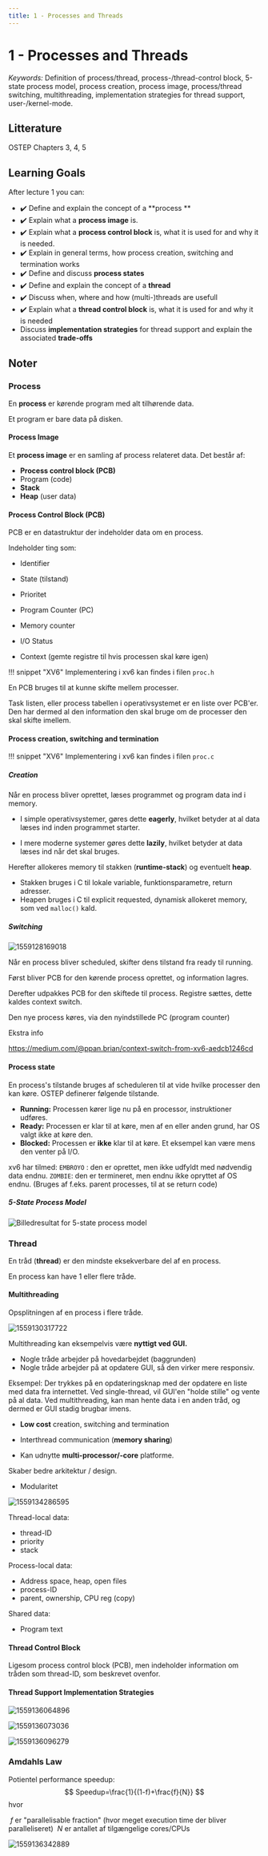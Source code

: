```yaml
---
title: 1 - Processes and Threads
---
```


# 1 - Processes and Threads

*Keywords:* Definition of process/thread, process-/thread-control block, 5-state process model, process creation, process image, process/thread switching, multithreading, implementation strategies for thread support, user-/kernel-mode.

## Litterature

OSTEP Chapters 3, 4, 5

## Learning Goals

After lecture 1 you can:

* :heavy_check_mark: Define and explain the concept of a **process **
* :heavy_check_mark: ​Explain what a **process image** is. 
* :heavy_check_mark: Explain what a **process control block** is, what it is used for and why it is needed.
* :heavy_check_mark: Explain in general terms, how process creation, switching and termination works
* :heavy_check_mark: Define and discuss **process states**
* :heavy_check_mark: Define and explain the concept of a **thread**
* :heavy_check_mark: Discuss when, where and how (multi-)threads are usefull
* :heavy_check_mark: Explain what a **thread control block** is, what it is used for and why it is needed
* Discuss **implementation strategies** for thread support and explain the associated **trade-offs**



## Noter

### Process

En **process** er kørende program med alt tilhørende data.

Et program er bare data på disken.



#### Process Image

Et **process image** er en samling af process relateret data. Det består af:

* **Process control block (PCB)**
* Program (code)
* **Stack**
* **Heap** (user data)



#### Process Control Block (PCB)

PCB er en datastruktur der indeholder data om en process.

Indeholder ting som:

* Identifier
* State (tilstand)
* Prioritet
* Program Counter (PC)
* Memory counter
* I/O Status

* Context (gemte registre til hvis processen skal køre igen)

!!! snippet "XV6"
	Implementering i xv6 kan findes i filen ``proc.h``



En PCB bruges til at kunne skifte mellem processer.  

Task listen, eller process tabellen i operativsystemet er en liste over PCB'er. Den har dermed al den information den skal bruge om de processer den skal skifte imellem.



#### Process creation, switching and termination

!!! snippet "XV6"
	Implementering i xv6 kan findes i filen ``proc.c``

##### Creation

Når en process bliver oprettet, læses programmet og program data ind i memory. 

* I simple operativsystemer, gøres dette **eagerly**, hvilket betyder at al data læses ind inden programmet starter.

* I mere moderne systemer gøres dette **lazily**, hvilket betyder at data læses ind når det skal bruges.

Herefter allokeres memory til stakken (**runtime-stack**) og eventuelt **heap**. 

* Stakken bruges i C til lokale variable, funktionsparametre, return adresser.
* Heapen bruges i C til explicit requested, dynamisk allokeret memory, som ved ``malloc()`` kald. 

##### Switching

![1559128169018](images/1-processes-and-threads/1559128169018.png)

Når en process bliver scheduled, skifter dens tilstand fra ready til running. 

Først bliver PCB for den kørende process oprettet, og information lagres.

Derefter udpakkes PCB for den skiftede til process. Registre sættes, dette kaldes context switch.

Den nye process køres, via den nyindstillede PC (program counter)



Ekstra info

<https://medium.com/@ppan.brian/context-switch-from-xv6-aedcb1246cd>

#### Process state

En process's tilstande bruges af scheduleren til at vide hvilke processer den kan køre. OSTEP definerer følgende tilstande.

* **Running:** Processen kører lige nu på en processor, instruktioner udføres.
* **Ready:** Processen er klar til at køre, men af en eller anden grund, har OS valgt ikke at køre den.
* **Blocked:** Processen er **ikke** klar til at køre. Et eksempel kan være mens den venter på I/O.

xv6 har tilmed: ``EMBROYO`` : den er oprettet, men ikke udfyldt med nødvendig data endnu. 
``ZOMBIE``: den er termineret, men endnu ikke opryttet af OS endnu. (Bruges af f.eks. parent processes, til at se return code)

##### 5-State Process Model

![Billedresultat for 5-state process model](images/1-processes-and-threads/KYQdM.png)

### Thread

En tråd (**thread**) er den mindste eksekverbare del af en process.

En process kan have 1 eller flere tråde.

#### Multithreading

Opsplitningen af en process i flere tråde. 

![1559130317722](images/1-processes-and-threads/1559130317722.png)

Multithreading kan eksempelvis være **nyttigt ved GUI.**

* Nogle tråde arbejder på hovedarbejdet (baggrunden)
* Nogle tråde arbejder på at opdatere GUI, så den virker mere responsiv.

Eksempel: Der trykkes på en opdateringsknap med der opdatere en liste med data fra internettet. Ved single-thread, vil GUI'en "holde stille" og vente på al data. Ved multithreading, kan man hente data i en anden tråd, og dermed er GUI stadig brugbar imens.

* **Low cost** creation, switching and termination
* Interthread communication (**memory sharing**)

* Kan udnytte **multi-processor/-core** platforme.

Skaber bedre arkitektur / design.

* Modularitet

![1559134286595](images/1-processes-and-threads/1559134286595.png)



Thread-local data:

* thread-ID
* priority
* stack

Process-local data:

* Address space, heap, open files
* process-ID
* parent, ownership, CPU reg (copy)

Shared data:

* Program text

#### Thread Control Block

Ligesom process control block (PCB), men indeholder information om tråden som thread-ID, som beskrevet ovenfor.



#### Thread Support Implementation Strategies

![1559136064896](images/1-processes-and-threads/1559136064896.png)

![1559136073036](images/1-processes-and-threads/1559136073036.png)

![1559136096279](images/1-processes-and-threads/1559136096279.png)



### Amdahls Law

Potientel performance speedup:
$$
Speedup=\frac{1}{(1-f)+\frac{f}{N}}
$$
hvor

​	$f$ er "parallelisable fraction" (hvor meget execution time der bliver paralleliseret)
​	$N$ er antallet af tilgængelige cores/CPUs

![1559136342889](images/1-processes-and-threads/1559136342889.png)